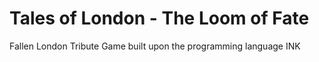 # Tales of London - The Loom of Fate
Fallen London Tribute Game built upon the programming language INK
